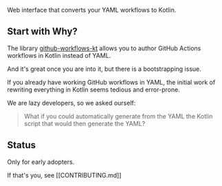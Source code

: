 Web interface that converts your YAML workflows to Kotlin.

## Start with Why?

The library [github-workflows-kt](https://github.com/typesafegithub/github-workflows-kt) allows you to author GitHub Actions workflows in Kotlin instead of YAML.

And it's great once you are into it, but there is a bootstrapping issue.

If you already have working GitHub workflows in YAML, the initial work of rewriting everything in Kotlin seems tedious and error-prone.

We are lazy developers, so we asked ourself: 

> What if you could automatically generate from the YAML the Kotlin script that would then generate the YAML?

## Status

Only for early adopters. 

If that's you, see [[CONTRIBUTING.md]]